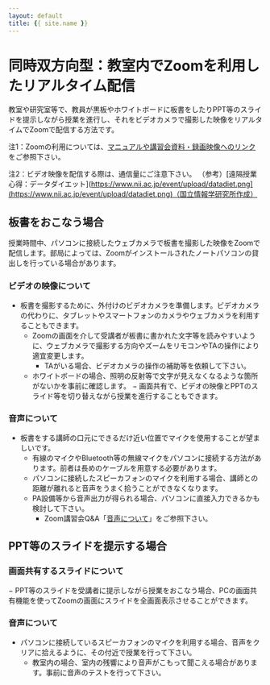 ```yaml
---
layout: default
title: {{ site.name }}
---
```

# 同時双方向型：教室内でZoomを利用したリアルタイム配信

教室や研究室等で、教員が黒板やホワイトボードに板書をしたりPPT等のスライドを提示しながら授業を進行し、それをビデオカメラで撮影した映像をリアルタイムでZoomで配信する方法です。

注1：Zoomの利用については、[マニュアルや講習会資料・録画映像へのリンク](https://kyoto-u.github.io/online-edu/zoom#anch03)をご参照下さい。

注2：ビデオ映像を配信する際は、通信量にご注意下さい。
（参考）[遠隔授業心得：データダイエット](https://www.nii.ac.jp/event/upload/datadiet.png](https://www.nii.ac.jp/event/upload/datadiet.png)（国立情報学研究所作成）

## 板書をおこなう場合

授業時間中、パソコンに接続したウェブカメラで板書を撮影した映像をZoomで配信します。部局によっては、Zoomがインストールされたノートパソコンの貸出しを行っている場合があります。

### ビデオの映像について
- 板書を撮影するために、外付けのビデオカメラを準備します。ビデオカメラの代わりに、タブレットやスマートフォンのカメラやウェブカメラを利用することもできます。
  - Zoomの画面を介して受講者が板書に書かれた文字等を読みやすいように、ウェブカメラで撮影する方向やズームをリモコンやTAの操作により適宜変更します。
    - TAがいる場合、ビデオカメラの操作の補助等を依頼して下さい。
  - ホワイトボードの場合、照明の反射等で文字が見えなくなるような箇所がないかを事前に確認します。
− 画面共有で、ビデオの映像とPPTのスライド等を切り替えながら授業を進行することもできます。
### 音声について
- 板書をする講師の口元にできるだけ近い位置でマイクを使用することが望ましいです。
  - 有線のマイクやBluetooth等の無線マイクをパソコンに接続する方法があります。前者は長めのケーブルを用意する必要があります。
  - パソコンに接続したスピーカフォンのマイクを利用する場合、講師との距離が離れると音声をうまく拾うことができなくなります。
  - PA設備等から音声出力が得られる場合、パソコンに直接入力できるかも検討して下さい。
    - Zoom講習会Q&A「[音声について](https://kubar.rd.iimc.kyoto-u.ac.jp/zoom/qa.html#anchor09)」をご参照下さい。

## PPT等のスライドを提示する場合

### 画面共有するスライドについて
− PPT等のスライドを受講者に提示しながら授業をおこなう場合、PCの画面共有機能を使ってZoomの画面にスライドを全画面表示させることができます。
### 音声について
- パソコンに接続しているスピーカフォンのマイクを利用する場合、音声をクリアに拾えるように、その付近で授業を行って下さい。
  - 教室内の場合、室内の残響により音声がこもって聞こえる場合があります。事前に音声のテストを行って下さい。
